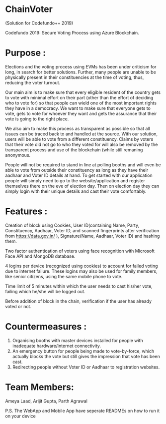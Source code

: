 # ChainVoter
(Solution for Codefundo++ 2019)

Codefundo 2019:
Secure Voting Process using Azure Blockchain.

# Purpose :

Elections and the voting process using EVMs has been under criticism for long, in search for better solutions. Further, many people are unable to be physically present in their constituencies at the time of voting, thus, reducing the voter turnout. 

Our main aim is to make sure that every eligible resident of the country gets to vote with minimal effort on their part (other than the effort of deciding who to vote for) so that people can wield one of the most important rights they have in a democracy. We want to make sure that everyone gets to vote, gets to vote for whoever they want and gets the assurance that their vote is going to the right place.

We also aim to make this process as transparent as possible so that all issues can be traced back to and handled at the source. With our solution, users will be able to vote from a different constituency. Claims by voters that their vote did not go to who they voted for will also be removed by the transparent process and use of the blockchain (while still remaning anonymous.

People will not be required to stand in line at polling booths and will even be able to vote from outside their constituency as long as they have their aadhaar and Voter ID details at hand. To get started with our application people will simply need to go to the website/application and register themselves there on the eve of election day. Then on election day they can simply login with their unique details and cast their vote comfortably.

# Features :

Creation of block using Cookies, User ID(containing Name, Party, Constituency, Aadhaar, Voter ID, and scanned fingerprints after verification from https://data.gov.in/ ), Signature(Name, Aadhaar, Voter ID) and hashing them.

Two factor authentication of voters using face recognition with Microsoft Face API and MongoDB database.

4 logins per device (recognized using cookies) to account for failed voting due to internet failure. These logins may also be used for family members, like senior citizens, using the same mobile phone to vote.

Time limit of 5 minutes within which the user needs to cast his/her vote, failing which he/she will be logged out.

Before addition of block in the chain, verification if the user has already voted or not.


# Countermeasures :

1. Organising booths with master devices installed for people with inadequate hardware/internet connectivity.
2. An emergency button for people being made to vote-by-force, which actually blocks the vote but still gives the impression that vote has been cast.
3. Redirecting people without Voter ID or Aadhaar to registration websites.


# Team Members: 
Ameya Laad,
Arijit Gupta,
Parth Agrawal

P.S. The WebApp and Mobile App have seperate READMEs on how to run it on your device
